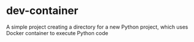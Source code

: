 # dev-container
A simple project creating a directory for a new Python project, which uses Docker container to execute Python code
